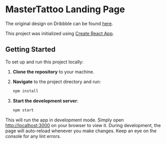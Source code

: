 # MasterTattoo Landing Page

The original design on Dribbble can be found [here](https://dribbble.com/shots/12137524-Tattoo-Artist-website-landing-page-design-interaction).

This project was initialized using [Create React App](https://github.com/facebook/create-react-app).

## Getting Started

To set up and run this project locally:

1. **Clone the repository** to your machine.

2. **Navigate** to the project directory and run:

   ```bash
   npm install
   ```

3. **Start the development server**:

   ```bash
   npm start
   ```

This will run the app in development mode. Simply open [http://localhost:3000](http://localhost:3000) on your browser to view it. During development, the page will auto-reload whenever you make changes. Keep an eye on the console for any lint errors.
